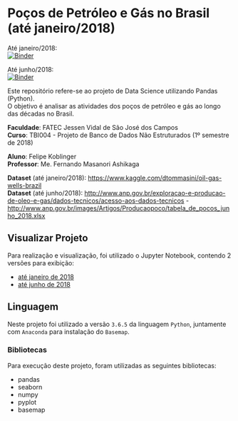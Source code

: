 # Poços de Petróleo e Gás no Brasil (até janeiro/2018)
Até janeiro/2018:  
[![Binder](https://mybinder.org/badge.svg)](https://mybinder.org/v2/gh/felipekoblinger/tbi004-data-science-brazil-oil-gas-exploration/master?filepath=Po%C3%A7os%20de%20Petr%C3%B3leo%20e%20G%C3%A1s%20no%20Brasil%20(at%C3%A9%20janeiro-2018).ipynb)

Até junho/2018:  
[![Binder](https://mybinder.org/badge.svg)](https://mybinder.org/v2/gh/felipekoblinger/tbi004-data-science-brazil-oil-gas-exploration/master?filepath=Po%C3%A7os%20de%20Petr%C3%B3leo%20e%20G%C3%A1s%20no%20Brasil%20(at%C3%A9%20junho-2018).ipynb)

Este repositório refere-se ao projeto de Data Science utilizando Pandas (Python).  
O objetivo é analisar as atividades dos poços de petróleo e gás ao longo das décadas no Brasil.

**Faculdade**: FATEC Jessen Vidal de São José dos Campos  
**Curso**: TBI004 - Projeto de Banco de Dados Não Estruturados (1º semestre de 2018)  

**Aluno**: Felipe Koblinger  
**Professor**: Me. Fernando Masanori Ashikaga

**Dataset** (até janeiro/2018): https://www.kaggle.com/dtommasini/oil-gas-wells-brazil  
**Dataset** (até junho/2018): http://www.anp.gov.br/exploracao-e-producao-de-oleo-e-gas/dados-tecnicos/acesso-aos-dados-tecnicos - http://www.anp.gov.br/images/Artigos/Producaopoco/tabela_de_pocos_junho_2018.xlsx

## Visualizar Projeto
Para realização e visualização, foi utilizado o Jupyter Notebook, contendo 2 versões para exibição:
* [até janeiro de 2018](Poços%20de%20Petróleo%20e%20Gás%20no%20Brasil%20(até%20janeiro-2018).ipynb)
* [até junho de 2018](Poços%20de%20Petróleo%20e%20Gás%20no%20Brasil%20(até%20junho-2018).ipynb)

## Linguagem
Neste projeto foi utilizado a versão `3.6.5` da linguagem `Python`, juntamente com `Anaconda` para instalação do `Basemap`.

### Bibliotecas
Para execução deste projeto, foram utilizadas as seguintes bibliotecas:
- pandas
- seaborn
- numpy
- pyplot
- basemap
